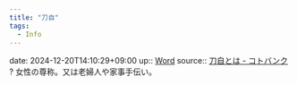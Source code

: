 ```yaml
---
title: "刀自"
tags:
  - Info
---
```


date: 2024-12-20T14:10:29+09:00
up:: [Word](Bar/Word.md)
source:: [刀自とは - コトバンク](https://kotobank.jp/word/%E5%88%80%E8%87%AA-580334)
?
女性の尊称。又は老婦人や家事手伝い。

